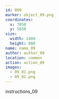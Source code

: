 ```yaml
---
id: 009
marker: object_09.png
coordinates:
  x: 7850
  y: 5650
size:
  width: 1400
  height: 800
name: name_09
author: author_09
location: common
action: action_09
images:
  - 09_01.png
  - 09_02.png
---
```


instructions_09
